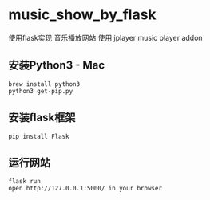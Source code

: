 # music_show_by_flask
使用flask实现 音乐播放网站
使用 jplayer music player addon

## 安装Python3 - Mac
```
brew install python3
python3 get-pip.py
```
## 安装flask框架
```
pip install Flask
```
## 运行网站
```
flask run
open http://127.0.0.1:5000/ in your browser
```